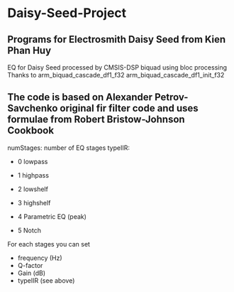 # Daisy-Seed-Project
Programs for Electrosmith Daisy Seed from Kien Phan Huy
-----------------------------------------------------------------------
EQ for Daisy Seed processed by CMSIS-DSP biquad using bloc processing
Thanks to 
arm_biquad_cascade_df1_f32
arm_biquad_cascade_df1_init_f32

The code is based on Alexander Petrov-Savchenko original fir filter code
and uses formulae from Robert Bristow-Johnson Cookbook
-----------------------------------------------------------------------
numStages: number of EQ stages
typeIIR:
* 0 lowpass
  
* 1 highpass
  
* 2 lowshelf
  
* 3 highshelf
  
* 4 Parametric EQ (peak)
  
* 5 Notch
  
    
For each stages you can set 
* frequency (Hz)
* Q-factor
* Gain (dB)
* typeIIR (see above)

